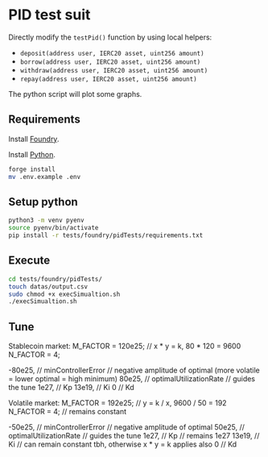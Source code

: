 # PID test suit

Directly modify the `testPid()` function by using local helpers:
- `deposit(address user, IERC20 asset, uint256 amount)`
- `borrow(address user, IERC20 asset, uint256 amount)`
- `withdraw(address user, IERC20 asset, uint256 amount)`
- `repay(address user, IERC20 asset, uint256 amount)`

The python script will plot some graphs.

## Requirements

Install [Foundry](https://github.com/foundry-rs/foundry).

Install [Python](https://www.python.org/downloads/).

```sh
forge install
mv .env.example .env
```

## Setup python

```sh
python3 -m venv pyenv
source pyenv/bin/activate
pip install -r tests/foundry/pidTests/requirements.txt
```

## Execute

```sh
cd tests/foundry/pidTests/
touch datas/output.csv
sudo chmod +x execSimualtion.sh
./execSimualtion.sh
```

## Tune
Stablecoin market:
M_FACTOR = 120e25; // x * y = k, 80 * 120 = 9600
N_FACTOR = 4;

-80e25, // minControllerError // negative amplitude of optimal (more volatile = lower optimal = high minimum)
80e25, // optimalUtilizationRate // guides the tune
1e27, // Kp
13e19, // Ki
0 // Kd

Volatile market:
M_FACTOR = 192e25; // y = k / x, 9600 / 50 = 192
N_FACTOR = 4; // remains constant

-50e25, // minControllerError // negative amplitude of optimal
50e25, // optimalUtilizationRate // guides the tune
1e27, // Kp // remains 1e27
13e19, // Ki // can remain constant tbh, otherwise x * y = k applies also
0 // Kd
